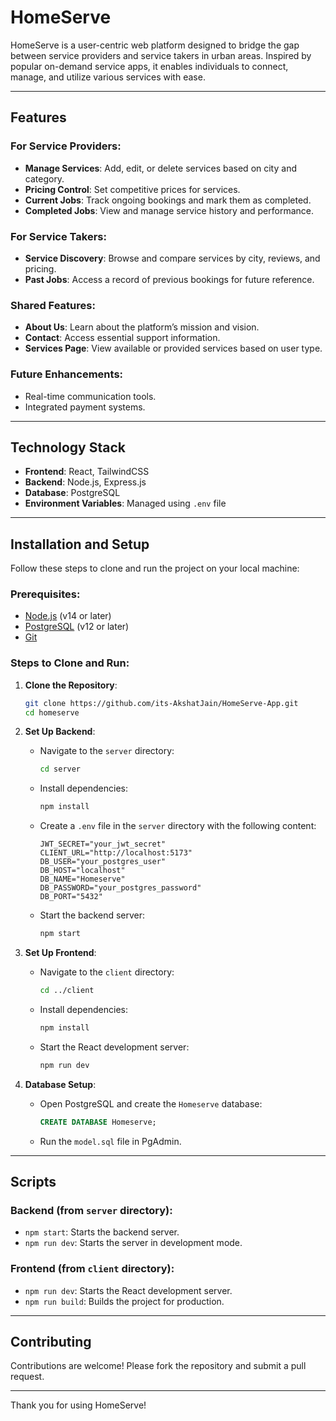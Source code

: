 # HomeServe

HomeServe is a user-centric web platform designed to bridge the gap between service providers and service takers in urban areas. Inspired by popular on-demand service apps, it enables individuals to connect, manage, and utilize various services with ease.

---

## Features

### For Service Providers:
- **Manage Services**: Add, edit, or delete services based on city and category.
- **Pricing Control**: Set competitive prices for services.
- **Current Jobs**: Track ongoing bookings and mark them as completed.
- **Completed Jobs**: View and manage service history and performance.

### For Service Takers:
- **Service Discovery**: Browse and compare services by city, reviews, and pricing.
- **Past Jobs**: Access a record of previous bookings for future reference.

### Shared Features:
- **About Us**: Learn about the platform’s mission and vision.
- **Contact**: Access essential support information.
- **Services Page**: View available or provided services based on user type.

### Future Enhancements:
- Real-time communication tools.
- Integrated payment systems.

---

## Technology Stack

- **Frontend**: React, TailwindCSS
- **Backend**: Node.js, Express.js
- **Database**: PostgreSQL
- **Environment Variables**: Managed using `.env` file

---

## Installation and Setup

Follow these steps to clone and run the project on your local machine:

### Prerequisites:
- [Node.js](https://nodejs.org/) (v14 or later)
- [PostgreSQL](https://www.postgresql.org/) (v12 or later)
- [Git](https://git-scm.com/)

### Steps to Clone and Run:

1. **Clone the Repository**:
   ```bash
   git clone https://github.com/its-AkshatJain/HomeServe-App.git
   cd homeserve
   ```

2. **Set Up Backend**:
   - Navigate to the `server` directory:
     ```bash
     cd server
     ```
   - Install dependencies:
     ```bash
     npm install
     ```
   - Create a `.env` file in the `server` directory with the following content:
     ```env
     JWT_SECRET="your_jwt_secret"
     CLIENT_URL="http://localhost:5173"
     DB_USER="your_postgres_user"
     DB_HOST="localhost"
     DB_NAME="Homeserve"
     DB_PASSWORD="your_postgres_password"
     DB_PORT="5432"
     ```
   - Start the backend server:
     ```bash
     npm start
     ```

3. **Set Up Frontend**:
   - Navigate to the `client` directory:
     ```bash
     cd ../client
     ```
   - Install dependencies:
     ```bash
     npm install
     ```
   - Start the React development server:
     ```bash
     npm run dev
     ```

4. **Database Setup**:
   - Open PostgreSQL and create the `Homeserve` database:
     ```sql
     CREATE DATABASE Homeserve;
     ```
   - Run the `model.sql` file in PgAdmin.

---

## Scripts

### Backend (from `server` directory):
- `npm start`: Starts the backend server.
- `npm run dev`: Starts the server in development mode.

### Frontend (from `client` directory):
- `npm run dev`: Starts the React development server.
- `npm run build`: Builds the project for production.

---

## Contributing

Contributions are welcome! Please fork the repository and submit a pull request.

---

Thank you for using HomeServe!

